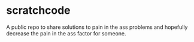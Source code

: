 # scratchcode
A public repo to share solutions to pain in the ass problems and hopefully decrease the pain in the ass factor for someone.
